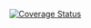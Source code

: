 [![Coverage Status](https://coveralls.io/repos/github/cerfical/example-actions/badge.svg?branch=main)](https://coveralls.io/github/cerfical/example-actions?branch=main)
